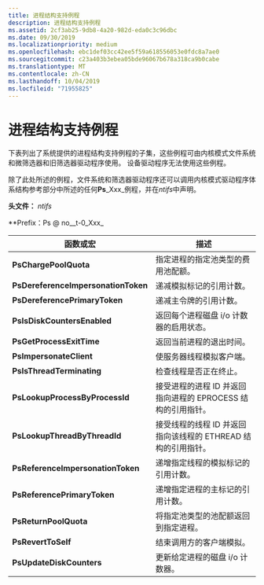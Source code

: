 ```yaml
---
title: 进程结构支持例程
description: 进程结构支持例程
ms.assetid: 2cf3ab25-9db8-4a20-982d-eda0c3c96dbc
ms.date: 09/30/2019
ms.localizationpriority: medium
ms.openlocfilehash: ebc1def03cc42ee5f59a618556053e0fdc8a7ae0
ms.sourcegitcommit: c23a403b3ebea05bde96067b678a318ca9b0cabe
ms.translationtype: MT
ms.contentlocale: zh-CN
ms.lasthandoff: 10/04/2019
ms.locfileid: "71955825"
---
```

# <a name="process-structure-support-routines"></a>进程结构支持例程

下表列出了系统提供的进程结构支持例程的子集，这些例程可由内核模式文件系统和微筛选器和旧筛选器驱动程序使用。 设备驱动程序无法使用这些例程。

除了此处所述的例程，文件系统和筛选器驱动程序还可以调用内核模式驱动程序体系结构参考部分中所述的任何**Ps**_Xxx_例程，并在*ntifs*中声明。

**头文件：** *ntifs*

**Prefix：Ps @ no__t-0_Xxx_

| 函数或宏 | 描述 |
| ----------------- | ----------- |
| **PsChargePoolQuota** | 指定进程的指定池类型的费用池配额。 |
| **PsDereferenceImpersonationToken** | 递减模拟标记的引用计数。 |
| **PsDereferencePrimaryToken** | 递减主令牌的引用计数。 |
| **PsIsDiskCountersEnabled** | 返回每个进程磁盘 i/o 计数器的启用状态。 |
| **PsGetProcessExitTime** | 返回当前进程的退出时间。 |
| **PsImpersonateClient** | 使服务器线程模拟客户端。 |
| **PsIsThreadTerminating** | 检查线程是否正在终止。 |
| **PsLookupProcessByProcessId** | 接受进程的进程 ID 并返回指向进程的 EPROCESS 结构的引用指针。 |
| **PsLookupThreadByThreadId** | 接受线程的线程 ID 并返回指向该线程的 ETHREAD 结构的引用指针。 |
| **PsReferenceImpersonationToken** | 递增指定线程的模拟标记的引用计数。 |
| **PsReferencePrimaryToken** | 递增指定进程的主标记的引用计数。 |
| **PsReturnPoolQuota** | 将指定池类型的池配额返回到指定进程。 |
| **PsRevertToSelf** | 结束调用方的客户端模拟。 |
| **PsUpdateDiskCounters** | 更新给定进程的磁盘 i/o 计数器。 |
